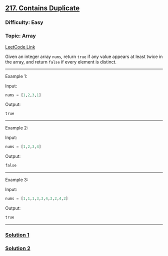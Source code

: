## [217. Contains Duplicate](https://leetcode.com/problems/contains-duplicate/)


### Difficulty: Easy
### Topic: Array

[LeetCode Link](https://leetcode.com/problems/contains-duplicate/)

Given an integer array `nums`, return `true` if any value appears at least twice in the array, and return `false` if every element is distinct.

 
--------

Example 1:

Input:
```python
nums = [1,2,3,1]
```

Output:
```python
true
```

--------

Example 2:

Input:
```python
nums = [1,2,3,4]
```

Output:
```python
false
```
--------

Example 3:

Input:
```python
nums = [1,1,1,3,3,4,3,2,4,2]
```

Output:
```python
true
```

--------

### [Solution 1](Sol-1.py)

### [Solution 2](Sol-2.py)
